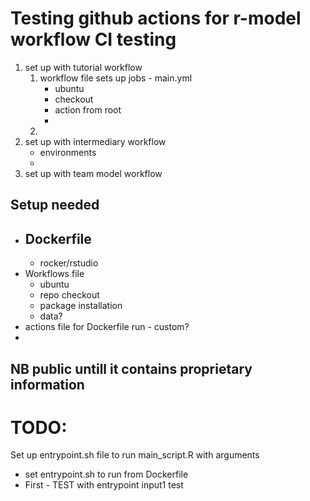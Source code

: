 # Testing github actions for r-model workflow CI testing

1. set up with tutorial workflow
    1. workflow file sets up jobs - main.yml
        - ubuntu
        - checkout
        - action from root
        - 
    2. 
2. set up with intermediary workflow
    - environments
    - 
3. set up with team model workflow

## Setup needed
- Dockerfile
    - 
    - rocker/rstudio
- Workflows file
    - ubuntu
    - repo checkout
    - package installation
    - data?
- actions file for Dockerfile run - custom?
- 


## NB public untill it contains proprietary information


# TODO:
Set up entrypoint.sh file to run main_script.R with arguments
- set entrypoint.sh to run from Dockerfile
- First - TEST with entrypoint input1 test


